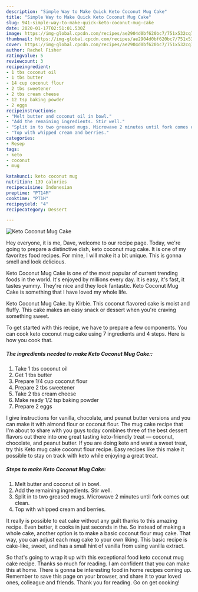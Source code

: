 ```yaml
---
description: "Simple Way to Make Quick Keto Coconut Mug Cake"
title: "Simple Way to Make Quick Keto Coconut Mug Cake"
slug: 941-simple-way-to-make-quick-keto-coconut-mug-cake
date: 2020-01-17T02:51:01.530Z
image: https://img-global.cpcdn.com/recipes/ae2904d0bf620bc7/751x532cq70/keto-coconut-mug-cake-recipe-main-photo.jpg
thumbnail: https://img-global.cpcdn.com/recipes/ae2904d0bf620bc7/751x532cq70/keto-coconut-mug-cake-recipe-main-photo.jpg
cover: https://img-global.cpcdn.com/recipes/ae2904d0bf620bc7/751x532cq70/keto-coconut-mug-cake-recipe-main-photo.jpg
author: Rachel Fisher
ratingvalue: 5
reviewcount: 3
recipeingredient:
- 1 tbs coconut oil
- 1 tbs butter
- 14 cup coconut flour
- 2 tbs sweetener
- 2 tbs cream cheese
- 12 tsp baking powder
- 2 eggs
recipeinstructions:
- "Melt butter and coconut oil in bowl."
- "Add the remaining ingredients. Stir well."
- "Split in to two greased mugs. Microwave 2 minutes until fork comes out clean."
- "Top with whipped cream and berries."
categories:
- Resep
tags:
- keto
- coconut
- mug

katakunci: keto coconut mug
nutrition: 139 calories
recipecuisine: Indonesian
preptime: "PT14M"
cooktime: "PT1H"
recipeyield: "4"
recipecategory: Dessert

---
```



![Keto Coconut Mug Cake](https://img-global.cpcdn.com/recipes/ae2904d0bf620bc7/751x532cq70/keto-coconut-mug-cake-recipe-main-photo.jpg)

Hey everyone, it is me, Dave, welcome to our recipe page. Today, we're going to prepare a distinctive dish, keto coconut mug cake. It is one of my favorites food recipes. For mine, I will make it a bit unique. This is gonna smell and look delicious.

Keto Coconut Mug Cake is one of the most popular of current trending foods in the world. It's enjoyed by millions every day. It is easy, it's fast, it tastes yummy. They're nice and they look fantastic. Keto Coconut Mug Cake is something that I have loved my whole life.

Keto Coconut Mug Cake. by Kirbie. This coconut flavored cake is moist and fluffy. This cake makes an easy snack or dessert when you&#39;re craving something sweet.


To get started with this recipe, we have to prepare a few components. You can cook keto coconut mug cake using 7 ingredients and 4 steps. Here is how you cook that.

##### The ingredients needed to make Keto Coconut Mug Cake::

1. Take 1 tbs coconut oil
1. Get 1 tbs butter
1. Prepare 1/4 cup coconut flour
1. Prepare 2 tbs sweetener
1. Take 2 tbs cream cheese
1. Make ready 1/2 tsp baking powder
1. Prepare 2 eggs


I give instructions for vanilla, chocolate, and peanut butter versions and you can make it with almond flour or coconut flour. The mug cake recipe that I&#39;m about to share with you guys today combines three of the best dessert flavors out there into one great tasting keto-friendly treat — coconut, chocolate, and peanut butter. If you are doing keto and want a sweet treat, try this Keto mug cake coconut flour recipe. Easy recipes like this make it possible to stay on track with keto while enjoying a great treat. 

##### Steps to make Keto Coconut Mug Cake:

1. Melt butter and coconut oil in bowl.
1. Add the remaining ingredients. Stir well.
1. Split in to two greased mugs. Microwave 2 minutes until fork comes out clean.
1. Top with whipped cream and berries.


It really is possible to eat cake without any guilt thanks to this amazing recipe. Even better, it cooks in just seconds in the. So instead of making a whole cake, another option is to make a basic coconut flour mug cake. That way, you can adjust each mug cake to your own liking. This basic recipe is cake-like, sweet, and has a small hint of vanilla from using vanilla extract. 

So that's going to wrap it up with this exceptional food keto coconut mug cake recipe. Thanks so much for reading. I am confident that you can make this at home. There is gonna be interesting food in home recipes coming up. Remember to save this page on your browser, and share it to your loved ones, colleague and friends. Thank you for reading. Go on get cooking!
